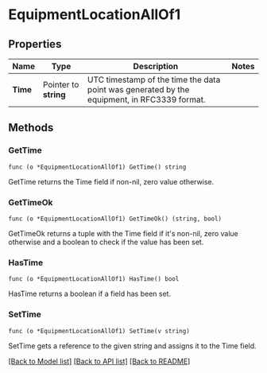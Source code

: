 # EquipmentLocationAllOf1

## Properties

Name | Type | Description | Notes
------------ | ------------- | ------------- | -------------
**Time** | Pointer to **string** | UTC timestamp of the time the data point was generated by the equipment, in RFC3339 format. | 

## Methods

### GetTime

`func (o *EquipmentLocationAllOf1) GetTime() string`

GetTime returns the Time field if non-nil, zero value otherwise.

### GetTimeOk

`func (o *EquipmentLocationAllOf1) GetTimeOk() (string, bool)`

GetTimeOk returns a tuple with the Time field if it's non-nil, zero value otherwise
and a boolean to check if the value has been set.

### HasTime

`func (o *EquipmentLocationAllOf1) HasTime() bool`

HasTime returns a boolean if a field has been set.

### SetTime

`func (o *EquipmentLocationAllOf1) SetTime(v string)`

SetTime gets a reference to the given string and assigns it to the Time field.


[[Back to Model list]](../README.md#documentation-for-models) [[Back to API list]](../README.md#documentation-for-api-endpoints) [[Back to README]](../README.md)



